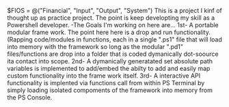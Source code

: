 $FIOS = @("Financial", "Input", "Output", "System") 
This is a project I kinf of thought up as practice project. The point is keep developting my skill as a Powershell developer.
-The Goals I'm working on here are... 
1st- A portable modular frame work. The point here here is a drop and run functionality. (Rapping code/modules in functions, each in a single ".ps1" file that will load into memory with the framework so long as the modular ".pd1" files/functions are drop into a folder that is coded dymanically dot-soource ita contact into scope.
2nd- A dymanically generatated set absolute path variables is implemented to add/embed the abilty to add and easily map custom functionality into the frame work itself.
3rd- A interactive API functionality is implented via functions call from within PS Terminal by simply loading isolated compoments of the framework into memory from the PS Console.   

